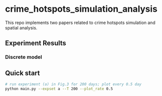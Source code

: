 # crime_hotspots_simulation_analysis
This repo implements two papers related to crime hotspots simulation and spatial analysis.

## Experiment Results

### Discrete model

## Quick start
```bash
# run experiment (a) in Fig.3 for 200 days; plot every 0.5 day
python main.py --expset a --T 200 --plot_rate 0.5
```
